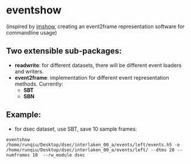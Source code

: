 # eventshow
(inspired by [imshow](https://github.com/wkentaro/imshow), creating an event2frame representation software for commandline usage)

## Two extensible sub-packages:
- **readwrite**: for different datasets, there will be different event loaders and writers.
- **event2frame**: implementation for different event representation methods. Currently:
    - **SBT**
    - **SBN**

## Example:
- for dsec dataset, use SBT, save 10 sample frames:
```
eventshow /home/runqiu/Desktop/dsec/interlaken_00_a/events/left/events.h5 -o /home/runqiu/Desktop/dsec/interlaken_00_a/events/left/ --dtms 20 --numframes 10  --rw_module dsec
```